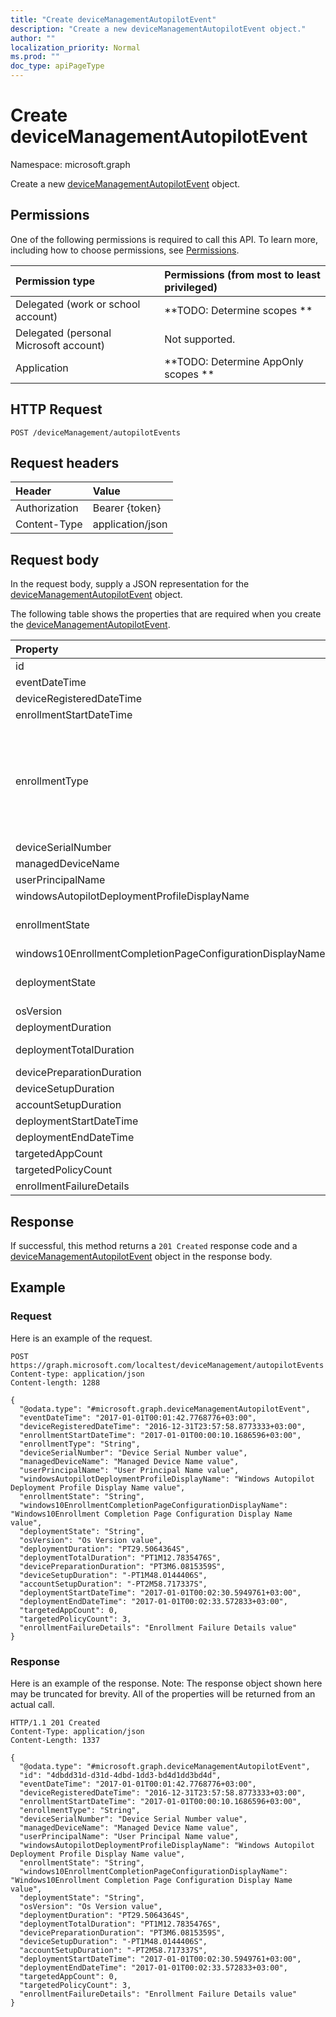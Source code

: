 ```yaml
---
title: "Create deviceManagementAutopilotEvent"
description: "Create a new deviceManagementAutopilotEvent object."
author: ""
localization_priority: Normal
ms.prod: ""
doc_type: apiPageType
---
```


# Create deviceManagementAutopilotEvent

Namespace: microsoft.graph

Create a new [deviceManagementAutopilotEvent](../resources/devicemanagementautopilotevent.md) object.

## Permissions
One of the following permissions is required to call this API. To learn more, including how to choose permissions, see [Permissions](/concepts/permissions-reference.md).

|Permission type|Permissions (from most to least privileged)|
|:---|:---|
|Delegated (work or school account)|**TODO: Determine scopes **|
|Delegated (personal Microsoft account)|Not supported.|
|Application|**TODO: Determine AppOnly scopes **|

## HTTP Request
<!-- {
  "blockType": "ignored"
}
-->
``` http
POST /deviceManagement/autopilotEvents
```

## Request headers
|Header|Value|
|:---|:---|
|Authorization|Bearer {token}|
|Content-Type|application/json|

## Request body
In the request body, supply a JSON representation for the [deviceManagementAutopilotEvent](../resources/devicemanagementautopilotevent.md) object.

The following table shows the properties that are required when you create the [deviceManagementAutopilotEvent](../resources/devicemanagementautopilotevent.md).

|Property|Type|Description|
|:---|:---|:---|
|id|String| Inherited from [entity](../resources/entity.md)|
|eventDateTime|DateTimeOffset|Time when the event occurred .|
|deviceRegisteredDateTime|DateTimeOffset|Device registration date.|
|enrollmentStartDateTime|DateTimeOffset|Device enrollment start date.|
|enrollmentType|Enumeration|Enrollment type. Possible values are: `unknown`, `azureADJoinedWithAutopilotProfile`, `offlineDomainJoined`, `azureADJoinedUsingDeviceAuthWithAutopilotProfile`, `azureADJoinedUsingDeviceAuthWithoutAutopilotProfile`, `azureADJoinedWithOfflineAutopilotProfile`, `azureADJoinedWithWhiteGlove`, `offlineDomainJoinedWithWhiteGlove`, `offlineDomainJoinedWithOfflineAutopilotProfile`.|
|deviceSerialNumber|String|Device serial number.|
|managedDeviceName|String|Managed device name.|
|userPrincipalName|String|User principal name used to enroll the device.|
|windowsAutopilotDeploymentProfileDisplayName|String|Autopilot profile name.|
|enrollmentState|Enumeration|Enrollment state like Enrolled, Failed. Possible values are: `unknown`, `enrolled`, `pendingReset`, `failed`, `notContacted`, `blocked`.|
|windows10EnrollmentCompletionPageConfigurationDisplayName|String|Enrollment Status Page profile name|
|deploymentState|Enumeration|Deployment state like Success, Failure, InProgress, SuccessWithTimeout. Possible values are: `unknown`, `success`, `inProgress`, `failure`, `successWithTimeout`.|
|osVersion|String|Device operating system version.|
|deploymentDuration|Duration|Autopilot deployment duration including enrollment.|
|deploymentTotalDuration|Duration|Total deployment duration from enrollment to Desktop screen.|
|devicePreparationDuration|Duration|Time spent in device enrollment.|
|deviceSetupDuration|Duration|Time spent in device ESP.|
|accountSetupDuration|Duration|Time spent in user ESP.|
|deploymentStartDateTime|DateTimeOffset|Deployment start time.|
|deploymentEndDateTime|DateTimeOffset|Deployment end time.|
|targetedAppCount|Int32|Count of applications targeted.|
|targetedPolicyCount|Int32|Count of policies targeted.|
|enrollmentFailureDetails|String|Enrollment failure details.|



## Response
If successful, this method returns a `201 Created` response code and a [deviceManagementAutopilotEvent](../resources/devicemanagementautopilotevent.md) object in the response body.

## Example

### Request
Here is an example of the request.
<!-- {
  "blockType": "request",
  "name": "create_devicemanagementautopilotevent_from_"
}
-->
``` http
POST https://graph.microsoft.com/localtest/deviceManagement/autopilotEvents
Content-type: application/json
Content-length: 1288

{
  "@odata.type": "#microsoft.graph.deviceManagementAutopilotEvent",
  "eventDateTime": "2017-01-01T00:01:42.7768776+03:00",
  "deviceRegisteredDateTime": "2016-12-31T23:57:58.8773333+03:00",
  "enrollmentStartDateTime": "2017-01-01T00:00:10.1686596+03:00",
  "enrollmentType": "String",
  "deviceSerialNumber": "Device Serial Number value",
  "managedDeviceName": "Managed Device Name value",
  "userPrincipalName": "User Principal Name value",
  "windowsAutopilotDeploymentProfileDisplayName": "Windows Autopilot Deployment Profile Display Name value",
  "enrollmentState": "String",
  "windows10EnrollmentCompletionPageConfigurationDisplayName": "Windows10Enrollment Completion Page Configuration Display Name value",
  "deploymentState": "String",
  "osVersion": "Os Version value",
  "deploymentDuration": "PT29.5064364S",
  "deploymentTotalDuration": "PT1M12.7835476S",
  "devicePreparationDuration": "PT3M6.0815359S",
  "deviceSetupDuration": "-PT1M48.0144406S",
  "accountSetupDuration": "-PT2M58.717337S",
  "deploymentStartDateTime": "2017-01-01T00:02:30.5949761+03:00",
  "deploymentEndDateTime": "2017-01-01T00:02:33.572833+03:00",
  "targetedAppCount": 0,
  "targetedPolicyCount": 3,
  "enrollmentFailureDetails": "Enrollment Failure Details value"
}
```

### Response
Here is an example of the response. Note: The response object shown here may be truncated for brevity. All of the properties will be returned from an actual call.
<!-- {
  "blockType": "response",
  "truncated": true,
  "@odata.type": "microsoft.graph.devicemanagementautopilotevent"
}
-->
``` http
HTTP/1.1 201 Created
Content-Type: application/json
Content-Length: 1337

{
  "@odata.type": "#microsoft.graph.deviceManagementAutopilotEvent",
  "id": "4dbdd31d-d31d-4dbd-1dd3-bd4d1dd3bd4d",
  "eventDateTime": "2017-01-01T00:01:42.7768776+03:00",
  "deviceRegisteredDateTime": "2016-12-31T23:57:58.8773333+03:00",
  "enrollmentStartDateTime": "2017-01-01T00:00:10.1686596+03:00",
  "enrollmentType": "String",
  "deviceSerialNumber": "Device Serial Number value",
  "managedDeviceName": "Managed Device Name value",
  "userPrincipalName": "User Principal Name value",
  "windowsAutopilotDeploymentProfileDisplayName": "Windows Autopilot Deployment Profile Display Name value",
  "enrollmentState": "String",
  "windows10EnrollmentCompletionPageConfigurationDisplayName": "Windows10Enrollment Completion Page Configuration Display Name value",
  "deploymentState": "String",
  "osVersion": "Os Version value",
  "deploymentDuration": "PT29.5064364S",
  "deploymentTotalDuration": "PT1M12.7835476S",
  "devicePreparationDuration": "PT3M6.0815359S",
  "deviceSetupDuration": "-PT1M48.0144406S",
  "accountSetupDuration": "-PT2M58.717337S",
  "deploymentStartDateTime": "2017-01-01T00:02:30.5949761+03:00",
  "deploymentEndDateTime": "2017-01-01T00:02:33.572833+03:00",
  "targetedAppCount": 0,
  "targetedPolicyCount": 3,
  "enrollmentFailureDetails": "Enrollment Failure Details value"
}
```

